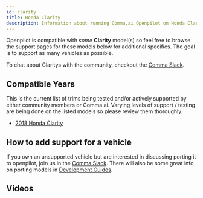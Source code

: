 ```yaml
---
id: clarity
title: Honda Clarity
description: Information about running Comma.ai Openpilot on Honda Clarity vehicles.
---
```


Openpilot is compatible with *some* **Clarity** model(s) so feel free to browse the support pages for these models below for additional specifics.
The goal is to support as many vehicles as possible.


To chat about Claritys with the community, checkout the  [Comma Slack](https://slack.comma.ai).
      
## Compatible Years

This is the current list of trims being tested and/or actively supported by either community members or Comma.ai.
Varying levels of support / testing are being done on the listed models so please review them thoroughly.

* [2018 Honda Clarity](/vehicles/honda/clarity/2018-honda-clarity/)

## How to add support for a vehicle

If you own an unsupported vehicle but are interested in discussing porting it to openpilot, join us in the [Comma Slack](https://slack.comma.ai).
There will also be some great info on porting models in [Development Guides](../../development/guides/).


## Videos

      
